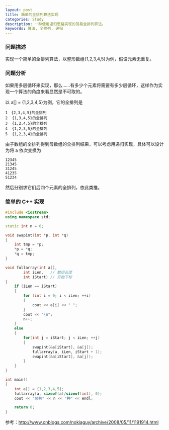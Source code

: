 ```yaml
---
layout: post
title: 简单的全排列算法实现 
categories: Study
description: 一种使用递归思路实现的简易全排列算法。
keywords: 算法, 全排列, 递归
---
```


### 问题描述

实现一个简单的全排列算法，以整形数组{1,2,3,4,5}为例，假设元素无重复。
 
### 问题分析

如果用多层循环来实现，那么……有多少个元素将需要有多少层循环，这样作为实现一个算法的角度来看显然是不可取的。

以 a[] = {1,2,3,4,5}为例，它的全排列是

```
1　{2,3,4,5}的全排列
2  {1,3,4,5}的全排列
3  {1,2,4,5}的全排列
4  {1,2,3,5}的全排列
5  {1,2,3,4}的全排列
```

由子数组的全排列得到母数组的全排列结果，可以考虑用递归实现，具体可以设计为将 a 依次变换为

```
12345
21345
31245
41235
51234
```

然后分别求它们后四个元素的全排列，依此类推。
 
### 简单的 C++ 实现

```cpp
#include <iostream>
using namespace std;

static int n = 0;

void swapint(int *p, int *q)
{
    int tmp = *p;
    *p = *q;
    *q = tmp;
}

void fullarray(int a[], 
        int iLen,   // 数组长度
        int iStart) // 开始下标
{
    if (iLen == iStart)
    {
        for (int i = 0; i < iLen; ++i)
        {
            cout << a[i] << " ";
        }
        cout << "\n";
        n++;
    }
    else
    {
        for(int j = iStart; j < iLen; ++j)
        {
            swapint(&a[iStart], &a[j]);
            fullarray(a, iLen, iStart + 1);
            swapint(&a[iStart], &a[j]);
        }
    }
}

int main()
{
    int a[] = {1,2,3,4,5};
    fullarray(a, sizeof(a)/sizeof(int), 0);
    cout << "总共" << n << "种" << endl;

    return 0;
}
```
 
参考：<http://www.cnblogs.com/nokiaguy/archive/2008/05/11/1191914.html>
